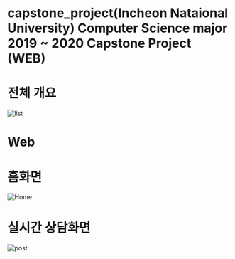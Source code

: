 # capstone_project(Incheon Nataional University)      Computer Science major 2019 ~ 2020 Capstone Project (WEB)

전체 개요
=======
![list](https://postfiles.pstatic.net/MjAyMDA1MjlfMjAw/MDAxNTkwNzMwNDk3MzM1.aQ7VqP3eObCgTLhjEwY72XE3YudAyWdV2njc5pe35Hwg.8v3HhUOqUW-J8huPeMYNlCaJJA6qXbQCuhbydn_mFm4g.JPEG.wjddnr972/list.jpeg?type=w773)

Web
===
홈화면
====
![Home](https://postfiles.pstatic.net/MjAyMDA1MjlfMzEg/MDAxNTkwNzMwNTAzOTc2.CNIw3GH6AqzDc8TGgK4Ixgq3iO3klBuLVjnKMAqBwCog.0Ti8B83qHuMlNB15zeFLMxBEMWIZmdfkKYKPsLWOImEg.PNG.wjddnr972/web.png?type=w773)

실시간 상담화면
===========
![post](https://postfiles.pstatic.net/MjAyMDA1MjlfODkg/MDAxNTkwNzMwNDkxNDU4.Wx_E6ogzJiUNwRwuBtnNp1Z7XpHB04CDBWFIhcwPcsMg.yOal_t2Ce61BmKWJ03rJGfnmN9nxRkoaWS6ZAGreLVog.JPEG.wjddnr972/post.jpeg?type=w773)


